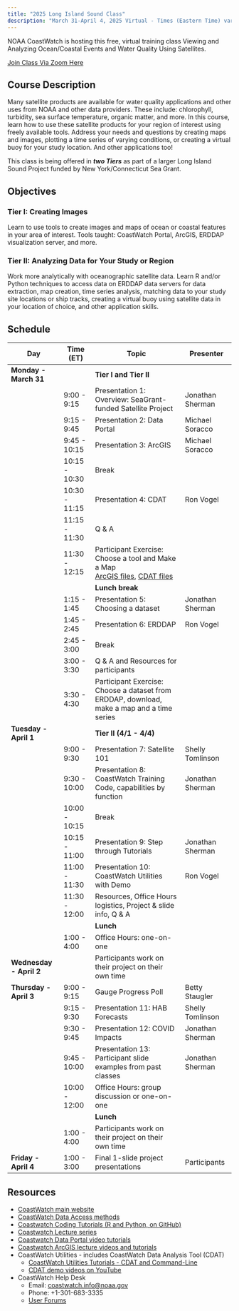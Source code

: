 ```yaml
---
title: "2025 Long Island Sound Class"
description: "March 31-April 4, 2025 Virtual - Times (Eastern Time) vary daily, see schedule below"
---
```



NOAA CoastWatch is hosting this free, virtual training class Viewing and Analyzing Ocean/Coastal Events and Water Quality Using Satellites.

[Join Class Via Zoom Here](https://ufl.zoom.us/j/95752530088?pwd=UX3hlHWv0ZBL6iExdl9gdApLWgaOVK.1)

## Course Description
Many satellite products are available for water quality applications and other uses from NOAA and other data providers. These include: chlorophyll, turbidity, sea surface temperature, organic matter, and more. 
In this course, learn how to use these satellite products for your region of interest using freely available tools. Address your needs and questions by creating maps and images, plotting a time series of varying conditions, or creating a virtual buoy for your study location. And other applications too!

This class is being offered in **_two Tiers_** as part of a larger Long Island Sound Project funded by New York/Connecticut Sea Grant. 


## Objectives

### Tier I: Creating Images
Learn to use tools to create images and maps of ocean or coastal features in your area of interest.
Tools taught: CoastWatch Portal, ArcGIS, ERDDAP visualization server, and more.

### Tier II: Analyzing Data for Your Study or Region 
Work more analytically with oceanographic satellite data. 
Learn R and/or Python techniques to access data on ERDDAP data servers for data extraction, map creation, time series analysis, matching data to your study site locations or ship tracks, creating a virtual buoy using satellite data in your location of choice, and other application skills.


## Schedule

| Day                        | Time (ET)         | Topic                                                                 | Presenter           |
|---------------------------|-------------------|-----------------------------------------------------------------------|---------------------|
| **Monday - March 31**     |                   | **Tier I and Tier II**                                                   |                     |
|                           | 9:00 - 9:15        | Presentation 1: Overview: SeaGrant-funded Satellite Project          | Jonathan Sherman    |
|                           | 9:15 - 9:45        | Presentation 2: Data Portal                                          | Michael Soracco     |
|                           | 9:45 - 10:15       | Presentation 3: ArcGIS                                               | Michael Soracco     |
|                           | 10:15 - 10:30      | Break                                                                 |                     |
|                           | 10:30 - 11:15      | Presentation 4: CDAT                                                 | Ron Vogel           |
|                           | 11:15 - 11:30           | Q & A                                                                 |                     |
|                           | 11:30 - 12:15            | Participant Exercise: Choose a tool and Make a Map <br/> [ArcGIS files](https://github.com/coastwatch-training/CoastWatch-Workshops/tree/main/presentations/longislandsound25/exercise-materials/Exercise1_ArcGIS), [CDAT files](https://github.com/coastwatch-training/CoastWatch-Workshops/tree/main/presentations/longislandsound25/exercise-materials/Exercise1_CDAT)                  |                     |
|                           |                    | **Lunch break**                                                      |                     |
|                           | 1:15 - 1:45        | Presentation 5: Choosing a dataset                                   | Jonathan Sherman    |
|                           | 1:45 - 2:45        | Presentation 6: ERDDAP                                               | Ron Vogel           |
|                           | 2:45 - 3:00        | Break                                                                 |                     |
|                           | 3:00 - 3:30        | Q & A and Resources for participants                                 |                     |
|                           | 3:30 - 4:30        | Participant Exercise: Choose a dataset from ERDDAP, download, make a map and a time series |      |
| **Tuesday - April 1**     |                   | **Tier II (4/1 - 4/4)**                                                  |                     |
|                           | 9:00 - 9:30        | Presentation 7: Satellite 101                                        | Shelly Tomlinson    |
|                           | 9:30 - 10:00       | Presentation 8: CoastWatch Training Code, capabilities by function   | Jonathan Sherman    |
|                           | 10:00 - 10:15      | Break                                                                 |                     |
|                           | 10:15 - 11:00      | Presentation 9: Step through Tutorials                               | Jonathan Sherman    |
|                           | 11:00 - 11:30      | Presentation 10: CoastWatch Utilities with Demo                      | Ron Vogel           |
|                           | 11:30 - 12:00      | Resources, Office Hours logistics, Project & slide info, Q & A       |                     |
|                           |                    | **Lunch**                                                            |                     |
|                           | 1:00 - 4:00        | Office Hours: one-on-one                                             |                     |
| **Wednesday - April 2**   |                   | Participants work on their project on their own time                |                     |
| **Thursday - April 3**    | 9:00 - 9:15        | Gauge Progress Poll                                                  | Betty Staugler      |
|                           | 9:15 - 9:30        | Presentation 11: HAB Forecasts                                       | Shelly Tomlinson    |
|                           | 9:30 - 9:45        | Presentation 12: COVID Impacts                                       | Jonathan Sherman    |
|                           | 9:45 - 10:00       | Presentation 13: Participant slide examples from past classes        | Jonathan Sherman    |
|                           | 10:00 - 12:00      | Office Hours: group discussion or one-on-one                         |                     |
|                           |                    | **Lunch**                                                            |                     |
|                           | 1:00 - 4:00        | Participants work on their project on their own time                |                     |
| **Friday - April 4**      | 1:00 - 3:00        | Final 1-slide project presentations                                  | Participants        |


## Resources
* [CoastWatch main website](https://coastwatch.noaa.gov/cwn/index.html)
* [CoastWatch Data Access methods](https://coastwatch.noaa.gov/cwn/data-access-tools.html)
* [Coastwatch Coding Tutorials (R and Python, on GitHub)](https://github.com/coastwatch-training/CoastWatch-Tutorials/tree/main?tab=readme-ov-file#readme)
* [Coastwatch Lecture series](https://umd.instructure.com/courses/1336575/pages/all-lectures)
* [Coastwatch Data Portal video tutorials](https://umd.instructure.com/courses/1336575/pages/coastwatch-data-portal-tutorials)
* [Coastwatch ArcGIS lecture videos and tutorials](https://umd.instructure.com/courses/1336575/pages/arcgis-tutorials?module_item_id=12322036)
* CoastWatch Utilities - includes CoastWatch Data Analysis Tool (CDAT)
    * [CoastWatch Utilities Tutorials - CDAT and Command-Line](https://umd.instructure.com/courses/1336575/pages/coastwatch-utilities-tutorials)
    * [CDAT demo videos on YouTube](https://www.youtube.com/playlist?list=PL_-bsOLKMYJybI8chOl90HWWd_jTsaO3e)
* CoastWatch Help Desk
    * Email: coastwatch.info@noaa.gov
    * Phone: +1-301-683-3335
    * [User Forums](https://vlab.noaa.gov/web/coastwatch)


